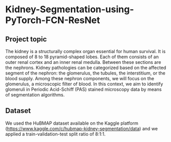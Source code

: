 # Kidney-Segmentation-using-PyTorch-FCN-ResNet
## Project topic
The kidney is a structurally complex organ essential for human survival. It is composed of 8 to 18 pyramid-shaped lobes. Each of them consists of an outer renal cortex and an inner renal medulla. Between these sections are the nephrons.  Kidney pathologies can be categorized based on the affected segment of the nephron: the glomerulus, the tubules, the interstitium, or the blood supply. Among these nephron components, we will focus on the glomerulus, a microscopic filter of blood. In this context, we aim to identify glomeruli in Periodic Acid-Schiff (PAS) stained microscopy data by means of segmentation algorithms. 
## Dataset
We used the HuBMAP dataset available on the Kaggle platform (https://www.kaggle.com/c/hubmap-kidney-segmentation/data) and we applied a train-validation-test split ratio of 8:1:1.
